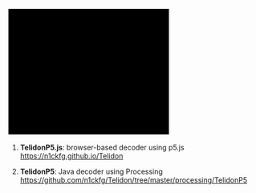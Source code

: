 ![TelidonP5](/images/screenshots/Comp-4_320.gif)

1. **TelidonP5.js**: browser-based decoder using p5.js<br>
https://n1ckfg.github.io/Telidon

2. **TelidonP5**: Java decoder using Processing<br>
https://github.com/n1ckfg/Telidon/tree/master/processing/TelidonP5

